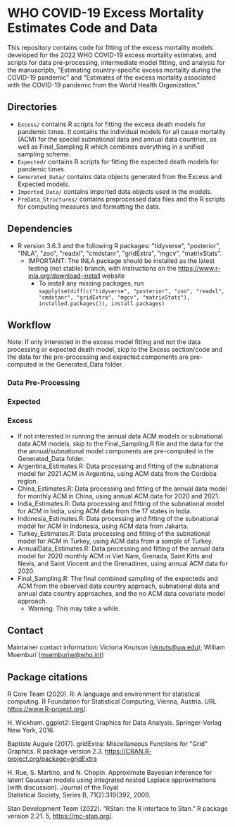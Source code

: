 

# WHO COVID-19 Excess Mortality Estimates Code and Data 

This repository contains code for fitting of the excess mortality models developed for the 2022 WHO COVID-19 excess mortality estimates, and scripts for data pre-processing, intermediate model fitting, and analysis for the manuscripts, "Estimating country-specific excess mortality during the COVID-19 pandemic" and "Estimates of the excess mortality associated with the COVID-19 pandemic from the World Health Organization."

## Directories

* `Excess/`  contains R scripts for fitting the excess death models for pandemic times. It contains the individual models for all cause mortality (ACM) for the special subnational data and annual data countries, as well as Final_Sampling.R which combines everything in a unified sampling scheme. 
* `Expected/` contains R scripts for fitting the expected death models for pandemic times. 
* `Generated_Data/` contains data objects generated from the Excess and Expected models. 
* `Imported_Data/` contains imported data objects used in the models. 
* `PreData_Structures/` contains preprocessed data files and the R scripts for computing measures and formatting the data. 

## Dependencies

* R version 3.6.3 and the following R packages: "tidyverse", "posterior", "INLA", "zoo", "readxl", "cmdstanr", "gridExtra", "mgcv", "matrixStats".
  * IMPORTANT: The INLA package should be installed as the latest testing (not stable) branch, with instructions on the https://www.r-inla.org/download-install website
	* To install any missing packages, run `sapply(setdiff(c("tidyverse", "posterior", "zoo", "readxl", "cmdstanr", "gridExtra", "mgcv", "matrixStats"), installed.packages()), install.packages)`

## Workflow
Note: If only interested in the excess model fitting and not the data processing or expected death model, skip to the Excess section/code and the data for the pre-processing and expected components are pre-computed in the Generated_Data folder.

### Data Pre-Processing

### Expected
 
### Excess
* If not interested in running the annual data ACM models or subnational data ACM models, skip to the Final_Sampling.R file and the data for the the annual/subnational model components are pre-computed in the Generated_Data folder.
* Argentina_Estimates.R: Data processing and fitting of the subnational model for 2021 ACM in Argentina, using ACM data from the Cordoba region.
* China_Estimates.R: Data processing and fitting of the annual data model for monthly ACM in China, using annual ACM data for 2020 and 2021.
* India_Estimates.R: Data processing and fitting of the subnational model for ACM in India, using ACM data from the 17 states in India.
* Indonesia_Estimates.R: Data processing and fitting of the subnational model for ACM in Indonesia, using ACM data from Jakarta.
* Turkey_Estimates.R: Data processing and fitting of the subnational model for ACM in Turkey, using ACM data from a sample of Turkey.
* AnnualData_Estimates.R: Data processing and fitting of the annual data model for 2020 monthly ACM in Viet Nam, Grenada, Saint Kitts and Nevis, and Saint Vincent and the Grenadines, using annual ACM data for 2020.
* Final_Sampling.R: The final combined sampling of the expecteds and ACM from the observed data country approach, subnational data and annual data country approaches, and the no ACM data covariate model approach.
	* Warning: This may take a while. 

## Contact

Maintainer contact information: Victoria Knutson (vknuts@uw.edu); William Msemburi (msemburiw@who.int)

## Package citations

  R Core Team (2020). R: A language and environment for statistical
  computing. R Foundation for Statistical Computing, Vienna, Austria.
  URL https://www.R-project.org/.

  H. Wickham. ggplot2: Elegant Graphics for Data Analysis.
  Springer-Verlag New York, 2016.

  Baptiste Auguie (2017). gridExtra: Miscellaneous Functions for "Grid"
  Graphics. R package version 2.3.
  https://CRAN.R-project.org/package=gridExtra
  
  H. Rue, S. Martino, and N. Chopin. Approximate Bayesian inference for latent Gaussian models
  using integrated nested Laplace approximations (with discussion). Journal of the Royal      
  Statistical Society, Series B, 71(2):319{392, 2009. 
  
  Stan Development Team (2022). “RStan: the R interface to Stan.” R package version 2.21. 5,
  https://mc-stan.org/.

